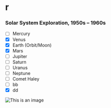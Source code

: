 # r
### Solar System Exploration, 1950s – 1960s

- [ ] Mercury
- [x] Venus
- [x] Earth (Orbit/Moon)
- [x] Mars
- [ ] Jupiter
- [ ] Saturn
- [ ] Uranus
- [ ] Neptune
- [ ] Comet Haley
- [ ] bb
- [x] dd

![This is an image](https://myoctocat.com/assets/images/base-octocat.svg)
